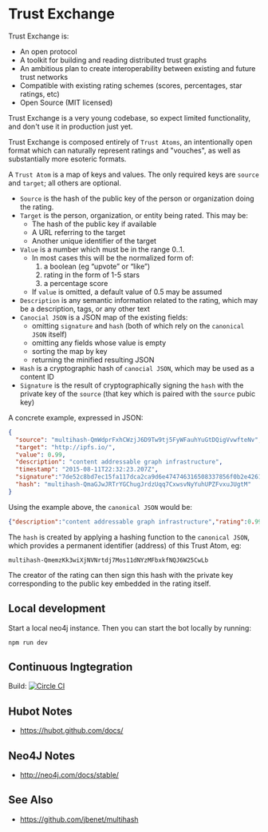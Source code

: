 # Trust Exchange

Trust Exchange is:
  - An open protocol
  - A toolkit for building and reading distributed trust graphs
  - An ambitious plan to create interoperability between existing and future trust networks
  - Compatible with existing rating schemes (scores, percentages, star ratings, etc)
  - Open Source (MIT licensed)

Trust Exchange is a very young codebase, so expect limited functionality, and don't use it in production just yet.

Trust Exchange is composed entirely of `Trust Atoms`, an intentionally open format which can naturally represent ratings and "vouches", as well as substantially more esoteric formats.

A `Trust Atom` is a map of keys and values.  The only required keys are `source` and `target`; all others are optional.

- `Source` is the hash of the public key of the person or organization doing the rating.
- `Target` is the person, organization, or entity being rated.  This may be:
  - The hash of the public key if available
  - A URL referring to the target
  - Another unique identifier of the target
- `Value` is a number which must be in the range 0..1.  
  - In most cases this will be the normalized form of:
    1. a boolean (eg “upvote” or “like”)
    1. rating in the form of 1-5 stars
    1. a percentage score
  - If `value` is omitted, a default value of 0.5 may be assumed
- `Description` is any semantic information related to the rating, which may be a description, tags, or any other text
- `Canocial JSON` is a JSON map of the existing fields:
  - omitting `signature` and `hash` (both of which rely on the `canonical JSON` itself)
  - omitting any fields whose value is empty
  - sorting the map by key
  - returning the minified resulting JSON
- `Hash` is a cryptographic hash of `canocial JSON`, which may be used as a content ID
- `Signature` is the result of cryptographically signing the `hash` with the private key of the `source` (that key which is paired with the `source` pubic key)

A concrete example, expressed in JSON:

```json
{
  "source": "multihash-QmWdprFxhCWzjJ6D9Tw9tj5FyWFauhYuGtDQigVvwfteNv",
  "target": "http://ipfs.io/",
  "value": 0.99,
  "description": "content addressable graph infrastructure",
  "timestamp": "2015-08-11T22:32:23.207Z",
  "signature":"7de52c8bd7ec15fa117dca2ca9d6e474746316508337856f0b2e42617670a113845c0f98c34b833869ae47757659fb7051cf13c38c3cd3cba40cb89735c6a48c",
  "hash": "multihash-QmaGJwJRTrYGChugJrdzUqq7CxwsvNyYuhUPZFvxuJUgtM"
}
```

Using the example above, the `canonical JSON` would be:

```json
{"description":"content addressable graph infrastructure","rating":0.99,"source":"multihash-QmWdprFxhCWzjJ6D9Tw9tj5FyWFauhYuGtDQigVvwfteNv","target":"http://ipfs.io/"}
```

The `hash` is created by applying a hashing function to the `canonical JSON`, which provides a permanent identifier (address) of this Trust Atom, eg:

```
multihash-QmemzKk3wiXjNVNrtdj7Mos11dNYzMFbxkfNQJ6W25CwLb
```

The creator of the rating can then sign this hash with the private key corresponding to the public key embedded in the rating itself.

## Local development

Start a local neo4j instance.  Then you can start the bot locally by running:

    npm run dev

## Continuous Ingtegration

Build: [![Circle CI](https://circleci.com/gh/citizencode/trust-exchange/tree/master.svg?style=svg)](https://circleci.com/gh/citizencode/trust-exchange/tree/master)

## Hubot Notes

- https://hubot.github.com/docs/

## Neo4J Notes

- http://neo4j.com/docs/stable/

## See Also

- https://github.com/jbenet/multihash
